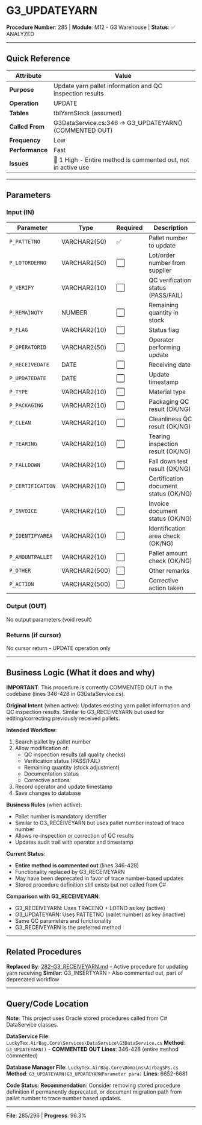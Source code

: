 # G3_UPDATEYARN

**Procedure Number**: 285 | **Module**: M12 - G3 Warehouse | **Status**: ✅ ANALYZED

---

## Quick Reference

| Attribute | Value |
|-----------|-------|
| **Purpose** | Update yarn pallet information and QC inspection results |
| **Operation** | UPDATE |
| **Tables** | tblYarnStock (assumed) |
| **Called From** | G3DataService.cs:346 → G3_UPDATEYARN() (COMMENTED OUT) |
| **Frequency** | Low |
| **Performance** | Fast |
| **Issues** | 🔴 1 High - Entire method is commented out, not in active use |

---

## Parameters

### Input (IN)

| Parameter | Type | Required | Description |
|-----------|------|----------|-------------|
| `P_PATTETNO` | VARCHAR2(50) | ✅ | Pallet number to update |
| `P_LOTORDERNO` | VARCHAR2(50) | ⬜ | Lot/order number from supplier |
| `P_VERIFY` | VARCHAR2(10) | ⬜ | QC verification status (PASS/FAIL) |
| `P_REMAINQTY` | NUMBER | ⬜ | Remaining quantity in stock |
| `P_FLAG` | VARCHAR2(10) | ⬜ | Status flag |
| `P_OPERATORID` | VARCHAR2(50) | ⬜ | Operator performing update |
| `P_RECEIVEDATE` | DATE | ⬜ | Receiving date |
| `P_UPDATEDATE` | DATE | ⬜ | Update timestamp |
| `P_TYPE` | VARCHAR2(10) | ⬜ | Material type |
| `P_PACKAGING` | VARCHAR2(10) | ⬜ | Packaging QC result (OK/NG) |
| `P_CLEAN` | VARCHAR2(10) | ⬜ | Cleanliness QC result (OK/NG) |
| `P_TEARING` | VARCHAR2(10) | ⬜ | Tearing inspection result (OK/NG) |
| `P_FALLDOWN` | VARCHAR2(10) | ⬜ | Fall down test result (OK/NG) |
| `P_CERTIFICATION` | VARCHAR2(10) | ⬜ | Certification document status (OK/NG) |
| `P_INVOICE` | VARCHAR2(10) | ⬜ | Invoice document status (OK/NG) |
| `P_IDENTIFYAREA` | VARCHAR2(10) | ⬜ | Identification area check (OK/NG) |
| `P_AMOUNTPALLET` | VARCHAR2(10) | ⬜ | Pallet amount check (OK/NG) |
| `P_OTHER` | VARCHAR2(500) | ⬜ | Other remarks |
| `P_ACTION` | VARCHAR2(500) | ⬜ | Corrective action taken |

### Output (OUT)

No output parameters (void result)

### Returns (if cursor)

No cursor return - UPDATE operation only

---

## Business Logic (What it does and why)

**IMPORTANT**: This procedure is currently COMMENTED OUT in the codebase (lines 346-428 in G3DataService.cs).

**Original Intent** (when active):
Updates existing yarn pallet information and QC inspection results. Similar to G3_RECEIVEYARN but used for editing/correcting previously received pallets.

**Intended Workflow**:
1. Search pallet by pallet number
2. Allow modification of:
   - QC inspection results (all quality checks)
   - Verification status (PASS/FAIL)
   - Remaining quantity (stock adjustment)
   - Documentation status
   - Corrective actions
3. Record operator and update timestamp
4. Save changes to database

**Business Rules** (when active):
- Pallet number is mandatory identifier
- Similar to G3_RECEIVEYARN but uses pallet number instead of trace number
- Allows re-inspection or correction of QC results
- Updates audit trail with operator and timestamp

**Current Status**:
- **Entire method is commented out** (lines 346-428)
- Functionality replaced by G3_RECEIVEYARN
- May have been deprecated in favor of trace number-based updates
- Stored procedure definition still exists but not called from C#

**Comparison with G3_RECEIVEYARN**:
- G3_RECEIVEYARN: Uses TRACENO + LOTNO as key (active)
- G3_UPDATEYARN: Uses PATTETNO (pallet number) as key (inactive)
- Same QC parameters and functionality
- G3_RECEIVEYARN is the preferred method

---

## Related Procedures

**Replaced By**: [282-G3_RECEIVEYARN.md](./282-G3_RECEIVEYARN.md) - Active procedure for updating yarn receiving
**Similar**: G3_INSERTYARN - Also commented out, part of deprecated workflow

---

## Query/Code Location

**Note**: This project uses Oracle stored procedures called from C# DataService classes.

**DataService File**: `LuckyTex.AirBag.Core\Services\DataService\G3DataService.cs`
**Method**: `G3_UPDATEYARN()` - **COMMENTED OUT**
**Lines**: 346-428 (entire method commented)

**Database Manager File**: `LuckyTex.AirBag.Core\Domains\AirbagSPs.cs`
**Method**: `G3_UPDATEYARN(G3_UPDATEYARNParameter para)`
**Lines**: 6652-6681

**Code Status**:
**Recommendation**: Consider removing stored procedure definition if permanently deprecated, or document migration path from pallet number to trace number based updates.

---

**File**: 285/296 | **Progress**: 96.3%
